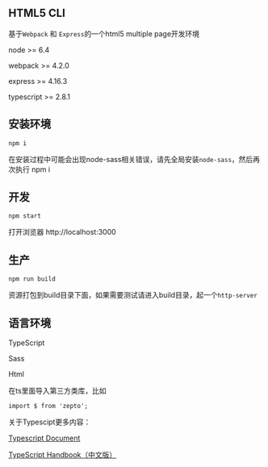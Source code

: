 ## HTML5 CLI

基于`Webpack` 和 `Express`的一个html5 multiple page开发环境

node >= 6.4

webpack >= 4.2.0

express >= 4.16.3

typescript >= 2.8.1

## 安装环境

`npm i`

在安装过程中可能会出现node-sass相关错误，请先全局安装`node-sass`，然后再次执行 npm i

## 开发

`npm start`

打开浏览器 http://localhost:3000

## 生产

`npm run build`

资源打包到build目录下面，如果需要测试请进入build目录，起一个`http-server`

## 语言环境

TypeScript

Sass

Html

在ts里面导入第三方类库，比如

`import $ from 'zepto';`

关于Typescipt更多内容：

[Typescript Document](https://www.typescriptlang.org/docs/home.html)

[TypeScript Handbook（中文版）](https://legacy.gitbook.com/book/zhongsp/typescript-handbook/details)

